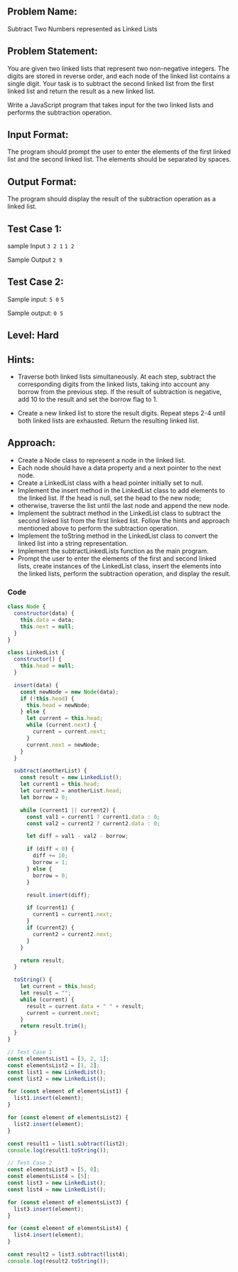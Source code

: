 ## Problem Name:

Subtract Two Numbers represented as Linked Lists

## Problem Statement:

You are given two linked lists that represent
two non-negative integers. The digits are stored in
reverse order, and each node of the linked list contains
a single digit. Your task is to subtract the second
linked list from the first linked list and return the result
as a new linked list.

Write a JavaScript program that takes input for the
two linked lists and performs the subtraction
operation.

## Input Format:

The program should prompt the user to enter the
elements of the first linked list and the second
linked list. The elements should be separated
by spaces.

## Output Format:

The program should display
the result of the subtraction
operation as a linked list.

## Test Case 1:

sample Input
`3 2 1`
`1 2`

Sample Output
`2 9`

## Test Case 2:

Sample input:
`5 0`
`5`

Sample output:
`0 5`

## Level: Hard

## Hints:

- Traverse both linked lists simultaneously.
  At each step, subtract the corresponding digits from the
  linked lists, taking into account any borrow from the
  previous step.
  If the result of subtraction is negative, add 10 to the result
  and set the borrow flag to 1.

- Create a new linked list to store the
  result digits.
  Repeat steps 2-4 until both linked lists are
  exhausted.
  Return the resulting linked list.

## Approach:

- Create a Node class to represent a node in the linked list.
- Each node should have a data property and a next pointer to the next node.
- Create a LinkedList class with a head pointer initially set to null.
- Implement the insert method in the LinkedList class to add
  elements to the linked list. If the head is null, set the head to the new node;
- otherwise, traverse the list until the last node and append the new node.
- Implement the subtract method in the LinkedList class to subtract the
  second linked list from the first linked list. Follow the hints and approach
  mentioned above to perform the subtraction operation.
- Implement the toString method in the LinkedList class to convert the linked
  list into a string representation.
- Implement the subtractLinkedLists function as the main program.
- Prompt the user to enter the elements of the first and second linked lists,
  create instances of the LinkedList class, insert the elements into the linked lists,
  perform the subtraction operation, and display the result.

### Code

```JavaScript
class Node {
  constructor(data) {
    this.data = data;
    this.next = null;
  }
}

class LinkedList {
  constructor() {
    this.head = null;
  }

  insert(data) {
    const newNode = new Node(data);
    if (!this.head) {
      this.head = newNode;
    } else {
      let current = this.head;
      while (current.next) {
        current = current.next;
      }
      current.next = newNode;
    }
  }

  subtract(anotherList) {
    const result = new LinkedList();
    let current1 = this.head;
    let current2 = anotherList.head;
    let borrow = 0;

    while (current1 || current2) {
      const val1 = current1 ? current1.data : 0;
      const val2 = current2 ? current2.data : 0;

      let diff = val1 - val2 - borrow;

      if (diff < 0) {
        diff += 10;
        borrow = 1;
      } else {
        borrow = 0;
      }

      result.insert(diff);

      if (current1) {
        current1 = current1.next;
      }
      if (current2) {
        current2 = current2.next;
      }
    }

    return result;
  }

  toString() {
    let current = this.head;
    let result = "";
    while (current) {
      result = current.data + " " + result;
      current = current.next;
    }
    return result.trim();
  }
}

// Test Case 1
const elementsList1 = [3, 2, 1];
const elementsList2 = [1, 2];
const list1 = new LinkedList();
const list2 = new LinkedList();

for (const element of elementsList1) {
  list1.insert(element);
}

for (const element of elementsList2) {
  list2.insert(element);
}

const result1 = list1.subtract(list2);
console.log(result1.toString());

// Test Case 2
const elementsList3 = [5, 0];
const elementsList4 = [5];
const list3 = new LinkedList();
const list4 = new LinkedList();

for (const element of elementsList3) {
  list3.insert(element);
}

for (const element of elementsList4) {
  list4.insert(element);
}

const result2 = list3.subtract(list4);
console.log(result2.toString());
```
